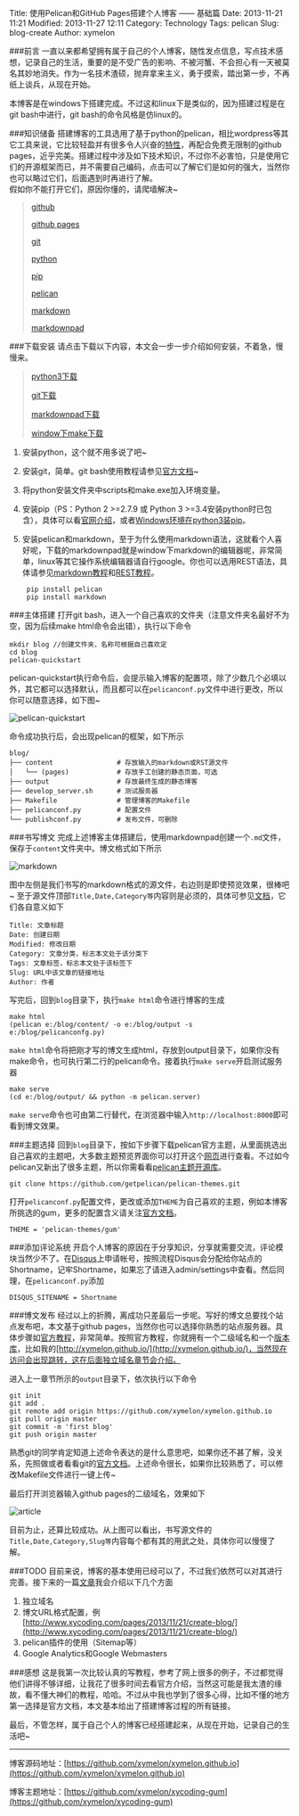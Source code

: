 Title: 使用Pelican和GitHub Pages搭建个人博客 —— 基础篇
Date: 2013-11-21 11:21
Modified: 2013-11-27 12:11
Category: Technology
Tags: pelican
Slug: blog-create
Author: xymelon

###前言
一直以来都希望拥有属于自己的个人博客，随性发点信息，写点技术感想，记录自己的生活，重要的是不受广告的影响、不被河蟹、不会担心有一天被莫名其妙地消失。作为一名技术渣硕，抛弃拿来主义，勇于摸索，踏出第一步，不再纸上谈兵，从现在开始。

本博客是在windows下搭建完成。不过这和linux下是类似的，因为搭建过程是在git bash中进行，git bash的命令风格是仿linux的。
<!-- PELICAN_END_SUMMARY -->

###知识储备
搭建博客的工具选用了基于python的pelican，相比wordpress等其它工具来说，它比较轻盈并有很多令人兴奋的[特性](http://docs.getpelican.com/en/3.3.0/#features)，再配合免费无限制的github pages，近乎完美。搭建过程中涉及如下技术知识，不过你不必害怕，只是使用它们的开源框架而已，并不需要自己编码，点击可以了解它们是如何的强大，当然你也可以略过它们，后面遇到时再进行了解。<br/>
假如你不能打开它们，原因你懂的，请爬墙解决~

> [github](https://github.com/)
> 
> [github pages](http://pages.github.com/)
> 
> [git](http://git-scm.com/)
> 
> [python](http://www.python.org/)
> 
> [pip](https://pypi.python.org/pypi/pip)
> 
> [pelican](http://blog.getpelican.com/)
> 
> [markdown](http://daringfireball.net/projects/markdown/syntax)
> 
> [markdownpad](http://markdownpad.com/)

###下载安装
请点击下载以下内容，本文会一步一步介绍如何安装，不着急，慢慢来。

> [python3下载](http://www.python.org/getit/)
> 
> [git下载](http://msysgit.github.io/) 
> 
> [markdownpad下载](http://markdownpad.com/)
> 
> [window下make下载](http://www.equation.com/servlet/equation.cmd?fa=make) 

1. 安装python，这个就不用多说了吧~
2. 安装git，简单。git bash使用教程请参见[官方文档](http://www.git-scm.com/book/zh)~ 
3. 将python安装文件夹中scripts和make.exe加入环境变量。
4. 安装pip（PS：Python 2 >=2.7.9 或 Python 3 >=3.4安装python时已包含），具体可以看[官网介绍](http://www.pip-installer.org/en/latest/installing.html)，或者[Windows环境在python3装pip](http://tech.crandom.com/2011/10/21/python3_pip.html)。
5. 安装pelican和markdown，至于为什么使用markdown语法，这就看个人喜好呢，下载的markdownpad就是window下markdown的编辑器呢，非常简单，linux等其它操作系统编辑器请自行google。你也可以选用REST语法，具体请参见[markdown教程](http://daringfireball.net/projects/markdown/syntax)和[REST教程](https://beinggeekbook.readthedocs.org/en/latest/rst.html)。

		pip install pelican
		pip install markdown

###主体搭建
打开git bash，进入一个自己喜欢的文件夹（注意文件夹名最好不为空，因为后续make html命令会出错），执行以下命令

	mkdir blog //创建文件夹，名称可根据自己喜欢定
	cd blog
	pelican-quickstart
pelican-quickstart执行命令后，会提示输入博客的配置项，除了少数几个必填以外，其它都可以选择默认，而且都可以在`pelicanconf.py`文件中进行更改，所以你可以随意选择，如下图~

![pelican-quickstart](/images/pelican-quickstart.png)

命令成功执行后，会出现pelican的框架，如下所示

    blog/
    ├── content                # 存放输入的markdown或RST源文件
    │   └── (pages)            # 存放手工创建的静态页面，可选
    ├── output                 # 存放最终生成的静态博客
    ├── develop_server.sh      # 测试服务器
    ├── Makefile               # 管理博客的Makefile
    ├── pelicanconf.py         # 配置文件
    └── publishconf.py         # 发布文件，可删除
	
	
###书写博文
完成上述博客主体搭建后，使用markdownpad创建一个`.md`文件，保存于`content`文件夹中。博文格式如下所示

![markdown](/images/markdown.png)

图中左侧是我们书写的markdown格式的源文件，右边则是即使预览效果，很棒吧~
至于源文件顶部`Title,Date,Category等`内容则是必须的，具体可参见[文档](http://docs.getpelican.com/en/3.3.0/getting_started.html#writing-content-using-pelican)，它们各自意义如下

	Title: 文章标题
	Date: 创建日期
	Modified: 修改日期
	Category: 文章分类，标志本文处于该分类下
	Tags: 文章标签，标志本文处于该标签下
	Slug: URL中该文章的链接地址
	Author: 作者


写完后，回到`blog`目录下，执行`make html`命令进行博客的生成
	
	make html
	(pelican e:/blog/content/ -o e:/blog/output -s e:/blog/pelicanconfg.py)

`make html`命令将把刚才写的博文生成html，存放到output目录下，如果你没有make命令，也可执行第二行的pelican命令。接着执行`make serve`开启测试服务器

	make serve
	(cd e:/blog/output/ && python -m pelican.server)

`make serve`命令也可由第二行替代，在浏览器中输入`http://localhost:8000`即可看到博文效果。


###主题选择
回到`blog`目录下，按如下步骤下载pelican官方主题，从里面挑选出自己喜欢的主题吧，大多数主题预览界面你可以打开这个[网页](http://pelicanthemes.com/)进行查看。不过如今pelican又新出了很多主题，所以你需看看[pelican主题开源库](https://github.com/getpelican/pelican-themes)。

	git clone https://github.com/getpelican/pelican-themes.git

打开`pelicanconf.py`配置文件，更改或添加`THEME`为自己喜欢的主题，例如本博客所挑选的gum，更多的配置含义请关注[官方文档](http://docs.getpelican.com/en/3.3.0/settings.html)。
	
	THEME = 'pelican-themes/gum'


###添加评论系统
开启个人博客的原因在于分享知识，分享就需要交流，评论模块当然少不了。在[Disqus](https://disqus.com/)上申请帐号，按照流程Disqus会分配给你站点的Shortname，记牢Shortname，如果忘了请进入admin/settings中查看。然后同理，在`pelicanconf.py`添加

	DISQUS_SITENAME = Shortname


###博文发布
经过以上的折腾，离成功只差最后一步呢。写好的博文总要找个站点发布吧，本文基于github pages，当然你也可以选择你熟悉的站点服务器。具体步骤如[官方教程](https://pages.github.com/)，非常简单。按照官方教程，你就拥有一个二级域名和一个[版本库](https://github.com/xymelon/xymelon.github.io)，比如我的[http://xymelon.github.io/](http://xymelon.github.io/)，当然现在访问会出现跳转，这在后面独立域名章节会介绍。

进入上一章节所示的`output`目录下，依次执行以下命令

	git init
	git add .
	git remote add origin https://github.com/xymelon/xymelon.github.io
	git pull origin master
	git commit -m 'first blog'
	git push origin master

熟悉git的同学肯定知道上述命令表达的是什么意思吧，如果你还不甚了解，没关系，先照做或者看看git的[官方文档](http://www.git-scm.com/book/zh)。上述命令很长，如果你比较熟悉了，可以修改Makefile文件进行一键上传~


最后打开浏览器输入github pages的二级域名，效果如下

![article](/images/article.png)

目前为止，还算比较成功。从上图可以看出，书写源文件的`Title,Date,Category,Slug等`内容每个都有其的用武之处，具体你可以慢慢了解。

###TODO
目前来说，博客的基本使用已经可以了，不过我们依然可以对其进行完善。接下来的一篇[文章](http://www.xycoding.com/articles/2013/11/22/blog-advance/)我会介绍以下几个方面

1. 独立域名
2. 博文URL格式配置，例[http://www.xycoding.com/pages/2013/11/21/create-blog/](http://www.xycoding.com/pages/2013/11/21/create-blog/)
1. pelican插件的使用（Sitemap等）
2. Google Analytics和Google Webmasters


###感想
这是我第一次比较认真的写教程，参考了网上很多的例子，不过都觉得他们讲得不够详细，让我花了很多时间去看官方介绍，当然这可能是我太渣的缘故，看不懂大神们的教程，哈哈。不过从中我也学到了很多心得，比如不懂的地方第一选择是官方文档，本文基本给出了搭建博客过程的所有链接。

最后，不管怎样，属于自己个人的博客已经搭建起来，从现在开始，记录自己的生活吧~

----------

博客源码地址：[https://github.com/xymelon/xymelon.github.io](https://github.com/xymelon/xymelon.github.io)

博客主题地址：[https://github.com/xymelon/xycoding-gum](https://github.com/xymelon/xycoding-gum)


